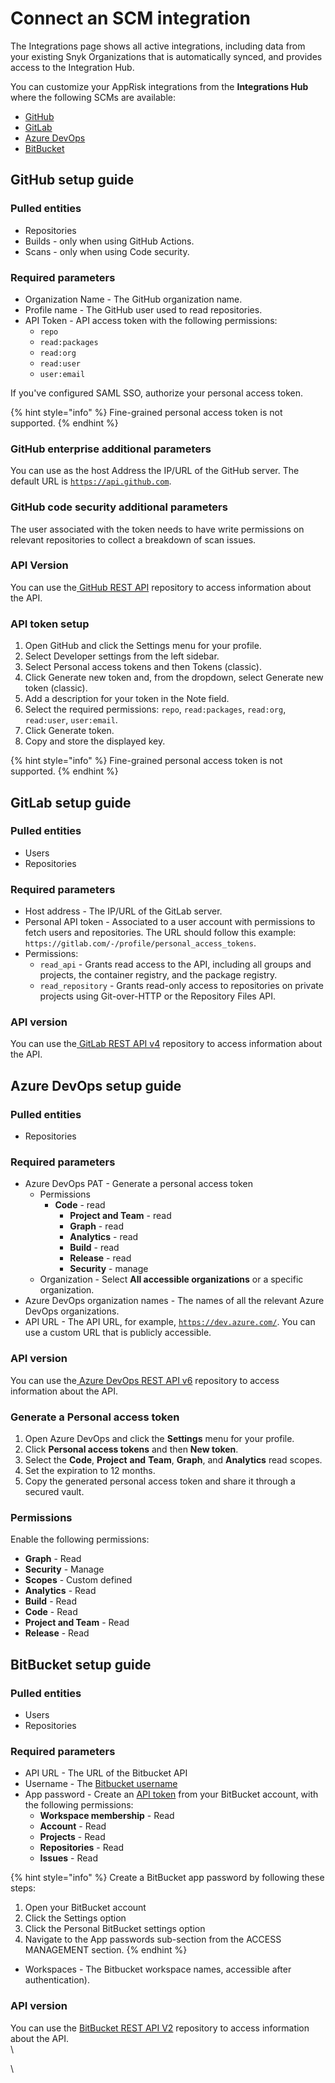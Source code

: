 # Connect an SCM integration

The Integrations page shows all active integrations, including data from your existing Snyk Organizations that is automatically synced, and provides access to the Integration Hub.

You can customize your AppRisk integrations from the **Integrations Hub** where the following SCMs are available:

* [GitHub](connect-an-scm-integration.md#github-setup-guide)
* [GitLab](connect-an-scm-integration.md#gitlab-setup-guide)
* [Azure DevOps](connect-an-scm-integration.md#azure-devops-setup-guide)
* [BitBucket](connect-an-scm-integration.md#bitbucket-setup-guide)

## GitHub setup guide

### Pulled entities

* Repositories
* Builds - only when using GitHub Actions.
* Scans - only when using Code security.

### Required parameters&#x20;

* Organization Name - The GitHub organization name.
* Profile name - The GitHub user used to read repositories.
* API Token - API access token with the following permissions:
  * `repo`
  * `read:packages`
  * `read:org`
  * `read:user`
  * `user:email`

If you've configured SAML SSO, authorize your personal access token.

{% hint style="info" %}
Fine-grained personal access token is not supported.
{% endhint %}

### GitHub enterprise additional parameters

You can use as the host Address the IP/URL of the GitHub server. The default URL is [`https://api.github.com`](https://api.github.com).

### GitHub code security additional parameters

The user associated with the token needs to have write permissions on relevant repositories to collect a breakdown of scan issues.

### API Version

You can use the[ GitHub REST API](https://docs.github.com/en/rest?apiVersion=2022-11-28) repository to access information about the API.

### API token setup

1. Open GitHub and click the Settings menu for your profile.
2. Select Developer settings from the left sidebar.
3. Select Personal access tokens and then Tokens (classic).
4. Click Generate new token and, from the dropdown, select Generate new token (classic).
5. Add a description for your token in the Note field.
6. Select the required permissions: `repo`, `read:packages`, `read:org`, `read:user`, `user:email`.
7. Click Generate token.
8. Copy and store the displayed key.

{% hint style="info" %}
Fine-grained personal access token is not supported.
{% endhint %}

## GitLab setup guide

### Pulled entities

* Users
* Repositories&#x20;

### Required parameters&#x20;

* Host address - The IP/URL of the GitLab server.
* Personal API token - Associated to a user account with permissions to fetch users and repositories. The URL should follow this example: `https://gitlab.com/-/profile/personal_access_tokens`.
* Permissions:
  * `read_api` - Grants read access to the API, including all groups and projects, the container registry, and the package registry.
  * `read_repository` - Grants read-only access to repositories on private projects using Git-over-HTTP or the Repository Files API.

### API version

You can use the[ GitLab REST API v4](https://docs.gitlab.com/ee/api/index.html) repository to access information about the API.

## Azure DevOps setup guide

### Pulled entities

* Repositories

### Required parameters

* Azure DevOps PAT - Generate a personal access token
  * Permissions
    * **Code** - read
      * **Project and Team** - read
      * **Graph** - read
      * **Analytics** - read
      * **Build** - read
      * **Release** - read
      * **Security** - manage
  * Organization - Select **All accessible organizations** or a specific organization.
* Azure DevOps organization names - The names of all the relevant Azure DevOps organizations.
* API URL - The API URL, for example, [`https://dev.azure.com/`](https://dev.azure.com/). You can use a custom URL that is publicly accessible.

### API version

You can use the[ Azure DevOps REST API v6](https://learn.microsoft.com/en-us/rest/api/azure/devops/core/?view=azure-devops-rest-6.0) repository to access information about the API.

### Generate a Personal access token

1. Open Azure DevOps and click the **Settings** menu for your profile.
2. Click **Personal access tokens** and then **New token**.
3. Select the **Code**, **Project** **and** **Team**, **Graph**, and **Analytics** read scopes.
4. Set the expiration to 12 months.
5. Copy the generated personal access token and share it through a secured vault.

### Permissions

Enable the following permissions:

* **Graph** - Read
* **Security** - Manage
* **Scopes** - Custom defined
* **Analytics** - Read
* **Build** - Read
* **Code** - Read
* **Project and Team** - Read
* **Release** - Read

## BitBucket setup guide

### Pulled entities

* Users
* Repositories

### Required parameters

* API URL - The URL of the Bitbucket API
* Username - The [Bitbucket username](https://bitbucket.org/account/settings/)&#x20;
* App password - Create an [API token](https://developer.atlassian.com/cloud/bitbucket/rest/intro/#app-passwords) from your BitBucket account, with the following permissions:
  * **Workspace membership** - Read
  * **Account** - Read
  * **Projects** - Read
  * **Repositories** - Read
  * **Issues** - Read

{% hint style="info" %}
Create a BitBucket app password by following these steps:

1. Open your BitBucket account&#x20;
2. Click the Settings option
3. Click the Personal BitBucket settings option&#x20;
4. Navigate to the App passwords sub-section from the ACCESS MANAGEMENT section.
{% endhint %}

* Workspaces - The Bitbucket workspace names, accessible after authentication).

### API version

You can use the [BitBucket REST API V2](https://developer.atlassian.com/bitbucket/api/2/reference/resource/) repository to access information about the API.\
\


\
